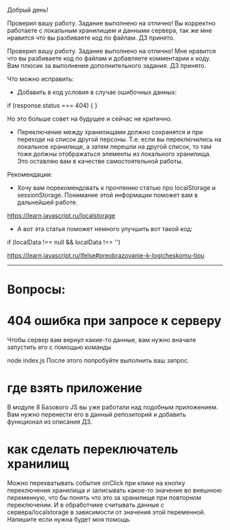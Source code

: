 Добрый день!

Проверил вашу работу. Задание выполнено на отлично! Вы корректно работаете с локальным хранилищем и данными сервера, так же мне нравится что вы разбиваете код по файлам. ДЗ принято.

Проверил вашу работу. Задание выполнено на отлично! Мне нравится что вы разбиваете код по файлам и добавляете комментарии к коду. Вам плюсик за выполнение дополнительного задания. ДЗ принято.

Что можно исправить:
- Добавить в код условия в случае ошибочных данных:

if (response.status === 404) {
}

Но это больше совет на будущее и сейчас не критично.

- Переключение между хранилищами должно сохранятся и при переходе на список другой персоны. Т.е. если вы переключились на локальное хранилище, а затем перешли на другой список, то там тоже должны отображаться элементы из локального хранилища. Это оставляю вам в качестве самостоятельной работы.


Рекомендации:
- Хочу вам порекомендовать к прочтению статью про localStorage и sessionStorage. Понимание этой информации поможет вам в дальнейшей работе.

https://learn.javascript.ru/localstorage

- А вот эта статья поможет немного улучшить вот такой код:

if (localData !== null && localData !== '')

https://learn.javascript.ru/ifelse#preobrazovanie-k-logicheskomu-tipu


---------------
# Вопросы:

# 404 ошибка при запросе к серверу
Чтобы сервер вам вернул какие-то данные, вам нужно вначале запустить его с помощью команды

node index.js
После этого попробуйте выполнить ваш запрос.

# где взять приложение
В модуле 8 Базового JS вы уже работали над подобным приложением. Вам нужно перенести его в данный репозиторий и добавить функционал из описания ДЗ.

# как сделать переключатель хранилищ
Можно перехватывать событие onClick при клике на кнопку переключения хранилища и записывать какое-то значение во внешнюю переменную, что бы понять что это за хранилище при повторном переключении. И в обработчике считывать данные с сервера/localstorage в зависимости от значения этой переменной.
Напишите если нужна будет моя помощь.
